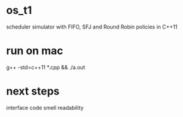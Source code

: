 # os_t1
scheduler simulator with FIFO, SFJ and Round Robin policies in C++11

# run on mac
g++ -std=c++11 *.cpp && ./a.out

# next steps
interface
code smell
readability
